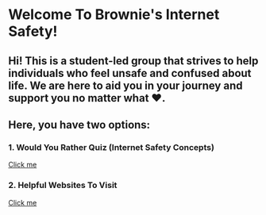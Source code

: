# Welcome To Brownie's Internet Safety!
## Hi! This is a student-led group that strives to help individuals who feel unsafe and confused about life. We are here to aid you in your journey and support you no matter what ❤️.

## Here, you have two options: 
### 1. Would You Rather Quiz (Internet Safety Concepts)
[Click me](./WouldYouRatherQuestion_1.md) 
### 2. Helpful Websites To Visit
[Click me](./HelpfulWebsites.md) 


